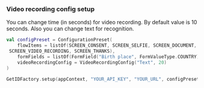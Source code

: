 ### Video recording config setup

You can change time (in seconds) for video recording. By default value is 10 seconds. Also you can change text for recognition.

```kotlin
val configPreset = ConfigurationPreset(
    flowItems = listOf(SCREEN_CONSENT, SCREEN_SELFIE, SCREEN_DOCUMENT,
 SCREEN_VIDEO_RECORDING, SCREEN_THANKS),
    formFields = listOf(FormField("Birth place", FormValueType.COUNTRY))
    videoRecordingConfig = VideoRecordingConfig("Text", 20)
)

GetIDFactory.setup(appContext, "YOUR_API_KEY", "YOUR_URL", configPreset)
```